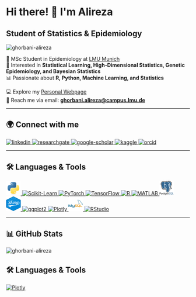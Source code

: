 # Hi there! 👋 I'm Alireza  

## **Student of Statistics & Epidemiology**  

<p align="left">
<img src="https://komarev.com/ghpvc/?username=ghorbani-alireza&label=Profile%20views&color=0e75b6&style=flat" alt="ghorbani-alireza" /> 
</p>
 
📍 MSc Student in Epidemiology at [LMU Munich](https://www.lmu.de/en/)  
🔬 Interested in **Statistical Learning, High-Dimensional Statistics, Genetic Epidemiology, and Bayesian Statistics**  
📊 Passionate about **R, Python, Machine Learning, and Statistics**  

💻 Explore my [Personal Webpage](https://ghorbani-alireza.github.io/)  
📧 Reach me via email: **ghorbani.alireza@campus.lmu.de**  

---

## 🌍 Connect with me  

<a href="https://linkedin.com/in/ghorbanialireza" target="blank">
  <img align="center" src="https://raw.githubusercontent.com/rahuldkjain/github-profile-readme-generator/master/src/images/icons/Social/linked-in-alt.svg" alt="linkedin" height="30" width="40" />
</a>
<a href="https://www.researchgate.net/profile/Alireza-Ghorbani-3?ev=hdr_xprf&_tp=eyJjb250ZXh0Ijp7ImZpcnN0UGFnZSI6Il9kaXJlY3QiLCJwYWdlIjoiX2RpcmVjdCJ9fQ" target="blank">
  <img align="center" src="https://upload.wikimedia.org/wikipedia/commons/thumb/5/5e/ResearchGate_icon_SVG.svg/2048px-ResearchGate_icon_SVG.svg.png" alt="researchgate" height="30" width="30" />
</a>
<a href="https://scholar.google.com/citations?user=RoWUdywAAAAJ&hl=en" target="blank">
  <img align="center" src="https://upload.wikimedia.org/wikipedia/commons/thumb/c/c7/Google_Scholar_logo.svg/2048px-Google_Scholar_logo.svg.png" alt="google-scholar" height="30" width="30" />
</a>
<a href="https://kaggle.com/ghorbanialireza/" target="blank">
  <img align="center" src="https://raw.githubusercontent.com/rahuldkjain/github-profile-readme-generator/master/src/images/icons/Social/kaggle.svg" alt="kaggle" height="30" width="40" />
</a>
<a href="https://orcid.org/0009-0002-8037-7977" target="blank">
  <img align="center" src="https://upload.wikimedia.org/wikipedia/commons/0/06/ORCID_iD.svg" alt="orcid" height="30" width="30" />
</a>


---

## 🛠️ Languages & Tools  


<p align="left">
  <a href="https://www.python.org" target="_blank">
    <img src="https://raw.githubusercontent.com/devicons/devicon/master/icons/python/python-original.svg" alt="Python" width="40" height="40"/>
  </a>
  <a href="https://scikit-learn.org/" target="_blank">
    <img src="https://upload.wikimedia.org/wikipedia/commons/0/05/Scikit_learn_logo_small.svg" alt="Scikit-Learn" width="40" height="40"/>
  </a>
  <a href="https://pytorch.org/" target="_blank">
    <img src="https://www.vectorlogo.zone/logos/pytorch/pytorch-icon.svg" alt="PyTorch" width="40" height="40"/>
  </a>
  <a href="https://www.tensorflow.org" target="_blank">
    <img src="https://www.vectorlogo.zone/logos/tensorflow/tensorflow-icon.svg" alt="TensorFlow" width="40" height="40"/>
  </a>
  <a href="https://www.r-project.org/" target="_blank">
    <img src="https://www.r-project.org/Rlogo.png" alt="R" width="48" height="40"/>
  </a>
  <a href="https://www.mathworks.com/" target="_blank">
    <img src="https://upload.wikimedia.org/wikipedia/commons/2/21/Matlab_Logo.png" alt="MATLAB" width="40" height="40"/>
  </a>
  <a href="https://www.postgresql.org" target="_blank">
    <img src="https://raw.githubusercontent.com/devicons/devicon/master/icons/postgresql/postgresql-original-wordmark.svg" alt="PostgreSQL" width="40" height="40"/>
  </a>
  <a href="https://shiny.rstudio.com/" target="_blank">
    <img src="https://raw.githubusercontent.com/rstudio/hex-stickers/main/PNG/shiny.png" alt="Shiny" width="40" height="40"/>
  </a>
  <a href="https://ggplot2.tidyverse.org/" target="_blank">
    <img src="https://ggplot2.tidyverse.org/logo.png" alt="ggplot2" width="40" height="40"/>
  </a>
  <a href="https://plotly.com/" target="_blank">
    <img src="https://upload.wikimedia.org/wikipedia/commons/3/37/Plotly-logo.png" alt="Plotly" width="90" height="30"/>
  </a>
  <a href="https://www.mysql.com/" target="_blank">
    <img src="https://raw.githubusercontent.com/devicons/devicon/master/icons/mysql/mysql-original-wordmark.svg" alt="MySQL" width="40" height="40"/>
  </a>
  <a href="https://posit.co/products/open-source/rstudio/" target="_blank">
    <img src="https://upload.wikimedia.org/wikipedia/commons/thumb/d/d0/RStudio_logo_flat.svg/1200px-RStudio_logo_flat.svg.png" alt="RStudio" width="100" height="40"/>
  </a>
</p>

---



## 📊 GitHub Stats  

<p align="left">
<img src="https://github-readme-stats.vercel.app/api/top-langs?username=ghorbani-alireza&show_icons=true&locale=en&layout=compact" alt="ghorbani-alireza" />
</p>



## 🛠️ Languages & Tools  

<p align="left">
  <!-- Other icons remain unchanged -->

  <!-- Plotly Icon (Updated) -->
  <a href="https://plotly.com/" target="_blank">
    <img src="https://plotly.com/wp-content/uploads/2016/07/Plotly_Logo.png" alt="Plotly" width="100" height="28" style="vertical-align: middle"/>
  </a>
</p>
